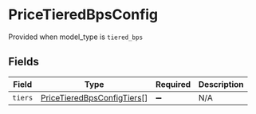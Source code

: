 # PriceTieredBpsConfig

Provided when model_type is `tiered_bps`


## Fields

| Field                                                                           | Type                                                                            | Required                                                                        | Description                                                                     |
| ------------------------------------------------------------------------------- | ------------------------------------------------------------------------------- | ------------------------------------------------------------------------------- | ------------------------------------------------------------------------------- |
| `tiers`                                                                         | [PriceTieredBpsConfigTiers](../../models/shared/pricetieredbpsconfigtiers.md)[] | :heavy_minus_sign:                                                              | N/A                                                                             |